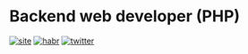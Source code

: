 # Backend web developer (PHP) 
[![site](https://img.shields.io/static/v1?schemaVersion=1&label=My%20website&message=denywhite.ru&labelColor=de000f&color=000000)](https://denywhite.ru)
[![habr](https://img.shields.io/static/v1?schemaVersion=1&label=Habr&logo=Habr&logoColor=ffffff&message=career)](https://career.habr.com/denywhite)
[![twitter](https://img.shields.io/twitter/follow/denyWhite?style=social)](https://twitter.com/intent/follow?screen_name=denyWhite)

<!-- BLOG-POST-LIST:START -->
<!-- BLOG-POST-LIST:END -->

